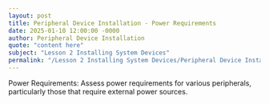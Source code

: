 ```yaml
---
layout: post
title: Peripheral Device Installation - Power Requirements
date: 2025-01-10 12:00:00 -0000
author: Peripheral Device Installation
quote: "content here"
subject: "Lesson 2 Installing System Devices"
permalink: "/Lesson 2 Installing System Devices/Peripheral Device Installation/Peripheral Device Installation - Power Requirements"
---
```


Power Requirements: Assess power requirements for various peripherals, particularly those that require external power sources.
